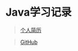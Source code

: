 # Java学习记录

> [个人简历](https://ahang1598.github.io/resume/)

> [GitHub](https://github.com/ahang1598)
